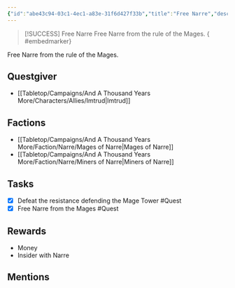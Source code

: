 ```yaml
---
{"id":"abe43c94-03c1-4ec1-a83e-31f6d427f33b","title":"Free Narre","description":"Free Narre from the rule of the Mages.","sessionReceived":5,"sessionCompleted":7,"publish":true,"date_created":"Thursday, March 2nd 2023, 6:38:07 pm","date_modified":"Sunday, April 14th 2024, 10:40:34 pm","cssclasses":["mado-heading"],"path":"Tabletop/Campaigns/And A Thousand Years More/Quests/Completed/Free Narre.md","permalink":"/tabletop/campaigns/and-a-thousand-years-more/quests/completed/free-narre/","PassFrontmatter":true}
---
```



> [!SUCCESS] Free Narre
> Free Narre from the rule of the Mages.
{ #embedmarker}


Free Narre from the rule of the Mages.

## Questgiver

- [[Tabletop/Campaigns/And A Thousand Years More/Characters/Allies/Imtrud\|Imtrud]]

## Factions

- [[Tabletop/Campaigns/And A Thousand Years More/Faction/Narre/Mages of Narre\|Mages of Narre]]
- [[Tabletop/Campaigns/And A Thousand Years More/Faction/Narre/Miners of Narre\|Miners of Narre]]

## Tasks

- [x] Defeat the resistance defending the Mage Tower #Quest
- [x] Free Narre from the Mages #Quest

## Rewards

- Money
- Insider with Narre

## Mentions


